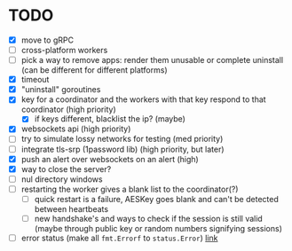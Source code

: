 # TODO

- [x] move to gRPC
- [ ] cross-platform workers
- [ ] pick a way to remove apps: render them unusable or complete uninstall (can be different for different platforms)
- [x] timeout
- [x] "uninstall" goroutines
- [x] key for a coordinator and the workers with that key respond to that coordinator (high priority)
    - [x] if keys different, blacklist the ip? (maybe)
- [x] websockets api (high priority)
- [ ] try to simulate lossy networks for testing (med priority)
- [ ] integrate tls-srp (1password lib) (high priority, but later)
- [x] push an alert over websockets on an alert (high)
- [x] way to close the server?
- [ ] nul directory windows
- [ ] restarting the worker gives a blank list to the coordinator(?)
    - [ ] quick restart is a failure, AESKey goes blank and can't be detected between heartbeats
    - [ ] new handshake's and ways to check if the session is still valid (maybe through public key or random numbers
      signifying sessions)
- [ ] error status (make all `fmt.Errorf` to `status.Error`) [link](https://jbrandhorst.com/post/grpc-errors/)